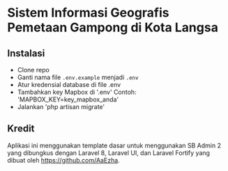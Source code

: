 # Sistem Informasi Geografis Pemetaan Gampong di Kota Langsa

## Instalasi

-   Clone repo
-   Ganti nama file `.env.example` menjadi `.env`
-   Atur kredensial database di file .env
-   Tambahkan key Mapbox di '.env'
    Contoh: 'MAPBOX_KEY=key_mapbox_anda'
-   Jalankan 'php artisan migrate'

## Kredit

Aplikasi ini menggunakan template dasar untuk menggunakan SB Admin 2 yang dibungkus dengan Laravel 8, Laravel UI, dan Laravel Fortify yang dibuat oleh https://github.com/AaEzha.
